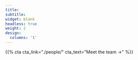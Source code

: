 ```yaml
---
title:
subtitle:
widget: blank
headless: true
weight: 2
design:
  columns: '1'
---
```


{{% cta cta_link="./people/" cta_text="Meet the team →" %}}

